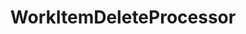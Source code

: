 ---
optionsClassName: 
optionsClassFullName: 
configurationSamples: []
description: The `WorkItemDelete` processor allows you to delete any amount of work items that meet the query. **DANGER:** This is not a recoverable action and should be use with extream caution.
className: WorkItemDeleteProcessor
typeName: Processors
architecture: v1
options: []
status: ready
processingTarget: WorkItem
classFile: /src/MigrationTools.Clients.AzureDevops.ObjectModel/Processors/WorkItemDeleteProcessor.cs
optionsClassFile: 

redirectFrom:
- /Reference/v1/Processors//
layout: reference
toc: true
permalink: /Reference/Processors/WorkItemDeleteProcessor/
title: WorkItemDeleteProcessor
categories:
- Processors
- v1
topics:
- topic: notes
  path: /Processors/WorkItemDeleteProcessor-notes.md
  exists: false
  markdown: ''
- topic: introduction
  path: /Processors/WorkItemDeleteProcessor-introduction.md
  exists: false
  markdown: ''

---